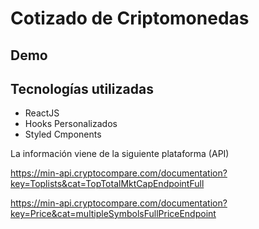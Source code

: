 # Cotizado de Criptomonedas

## Demo

## Tecnologías utilizadas

- ReactJS
- Hooks Personalizados
- Styled Cmponents

La información viene de la siguiente plataforma (API)

https://min-api.cryptocompare.com/documentation?key=Toplists&cat=TopTotalMktCapEndpointFull

https://min-api.cryptocompare.com/documentation?key=Price&cat=multipleSymbolsFullPriceEndpoint
